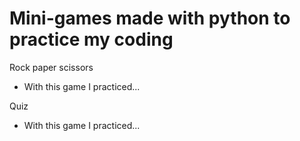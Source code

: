 <h1>Mini-games made with python to practice my coding</h1>

Rock paper scissors
- With this game I practiced...

Quiz
- With this game I practiced...
